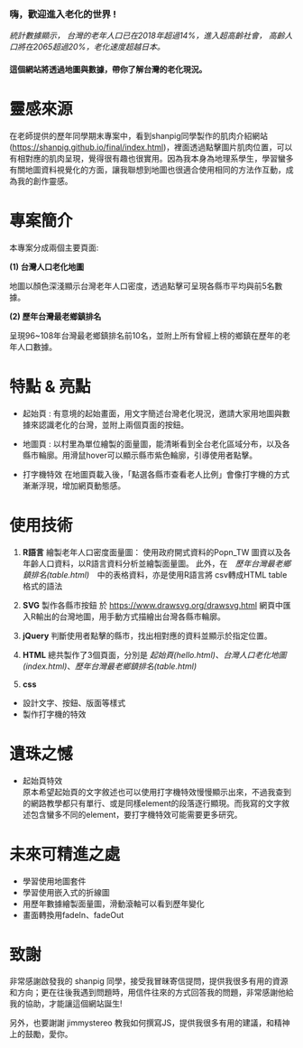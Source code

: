 

### 嗨，歡迎進入老化的世界 !

*統計數據顯示，*
*台灣的老年人口已在2018年超過14%，進入超高齡社會，*
*高齡人口將在2065超過20%，老化速度超越日本。*

#### 這個網站將透過地圖與數據，帶你了解台灣的老化現況。

# 靈感來源

在老師提供的歷年同學期末專案中，看到shanpig同學製作的肌肉介紹網站(https://shanpig.github.io/final/index.html)，裡面透過點擊圖片肌肉位置，可以有相對應的肌肉呈現，覺得很有趣也很實用。因為我本身為地理系學生，學習蠻多有關地圖資料視覺化的方面，讓我聯想到地圖也很適合使用相同的方法作互動，成為我的創作靈感。

# 專案簡介

本專案分成兩個主要頁面:


**(1) 台灣人口老化地圖**

地圖以顏色深淺顯示台灣老年人口密度，透過點擊可呈現各縣市平均與前5名數據。


**(2) 歷年台灣最老鄉鎮排名**

呈現96~108年台灣最老鄉鎮排名前10名，並附上所有曾經上榜的鄉鎮在歷年的老年人口數據。






# 特點 & 亮點

* 起始頁 : 
有意境的起始畫面，用文字簡述台灣老化現況，邀請大家用地圖與數據來認識老化的台灣，並附上兩個頁面的按鈕。

* 地圖頁 : 
以村里為單位繪製的面量圖，能清晰看到全台老化區域分布，以及各縣市輪廓。用滑鼠hover可以顯示縣市紫色輪廓，引導使用者點擊。

* 打字機特效
在地圖頁載入後，「點選各縣市查看老人比例」會像打字機的方式漸漸浮現，增加網頁動態感。

# 使用技術

1. **R語言**
繪製老年人口密度面量圖：
使用政府開式資料的Popn_TW 圖資以及各年齡人口資料，以R語言資料分析並繪製面量圖。
此外，在　*歷年台灣最老鄉鎮排名(table.html)*　中的表格資料，亦是使用R語言將 csv轉成HTML table格式的語法

2. **SVG** 
製作各縣市按鈕
於 https://www.drawsvg.org/drawsvg.html 網頁中匯入R輸出的台灣地圖，用手動方式描繪出台灣各縣市輪廓。

3. **jQuery** 
判斷使用者點擊的縣市，找出相對應的資料並顯示於指定位置。

4. **HTML**
總共製作了3個頁面，分別是 *起始頁(hello.html)*、*台灣人口老化地圖(index.html)*、*歷年台灣最老鄉鎮排名(table.html)*

5. **css**
* 設計文字、按鈕、版面等樣式
* 製作打字機的特效



# 遺珠之憾

* 起始頁特效<br>
原本希望起始頁的文字敘述也可以使用打字機特效慢慢顯示出來，不過我查到的網路教學都只有單行、或是同樣element的段落逐行顯現。而我寫的文字敘述包含蠻多不同的element，要打字機特效可能需要更多研究。



# 未來可精進之處

* 學習使用地圖套件
* 學習使用嵌入式的折線圖
* 用歷年數據繪製面量圖，滑動滾軸可以看到歷年變化
* 畫面轉換用fadeIn、fadeOut

# 致謝

非常感謝啟發我的 shanpig 同學，接受我冒昧寄信提問，提供我很多有用的資源和方向；更在往後我遇到問題時，用信件往來的方式回答我的問題，非常感謝他給我的協助，才能讓這個網站誕生!

另外，也要謝謝 jimmystereo 教我如何撰寫JS，提供我很多有用的建議，和精神上的鼓勵，愛你。






